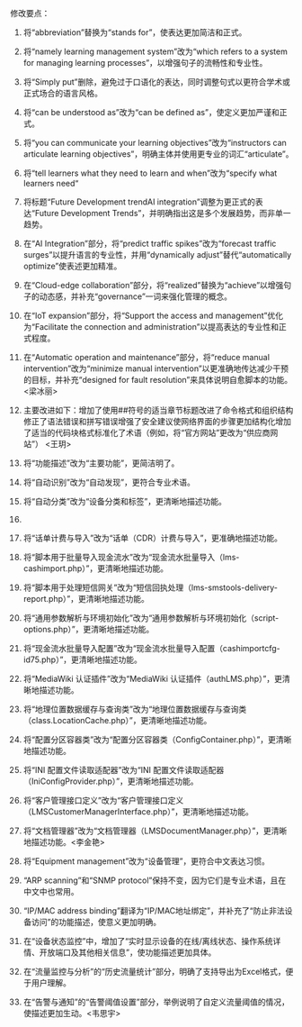 修改要点：  
1. 将“abbreviation”替换为“stands for”，使表达更加简洁和正式。  
2. 将“namely learning management system”改为“which refers to a system for managing learning processes”，以增强句子的流畅性和专业性。  
3. 将“Simply put”删除，避免过于口语化的表达，同时调整句式以更符合学术或正式场合的语言风格。  
4. 将“can be understood as”改为“can be defined as”，使定义更加严谨和正式。  
5. 将“you can communicate your learning objectives”改为“instructors can articulate learning objectives”，明确主体并使用更专业的词汇“articulate”。  
6. 将“tell learners what they need to learn and when”改为“specify what learners need“
7. 将标题“Future Development trendAI integration”调整为更正式的表达“Future Development Trends”，并明确指出这是多个发展趋势，而非单一趋势。  
8.  在“AI Integration”部分，将“predict traffic spikes”改为“forecast traffic surges”以提升语言的专业性，并用“dynamically adjust”替代“automatically optimize”使表述更加精准。  
9. 在“Cloud-edge collaboration”部分，将“realized”替换为“achieve”以增强句子的动态感，并补充“governance”一词来强化管理的概念。  
10. 在“IoT expansion”部分，将“Support the access and management”优化为“Facilitate the connection and administration”以提高表达的专业性和正式程度。  
11. 在“Automatic operation and maintenance”部分，将“reduce manual intervention”改为“minimize manual intervention”以更准确地传达减少干预的目标，并补充“designed for fault resolution”来具体说明自愈脚本的功能。
<梁冰丽>


12. 主要改进如下：增加了使用##符号的适当章节标题改进了命令格式和组织结构修正了语法错误和拼写错误增强了安全建议使网络界面的步骤更加结构化增加了适当的代码块格式标准化了术语（例如，将“官方网站”更改为“供应商网站”） 
<王玥>

13. 将“功能描述”改为“主要功能”，更简洁明了。
14. 将“自动识别”改为“自动发现”，更符合专业术语。
15. 将“自动分类”改为“设备分类和标签”，更清晰地描述功能。
16. 
17. 将“话单计费与导入”改为“话单（CDR）计费与导入”，更准确地描述功能。
18. 将“脚本用于批量导入现金流水”改为“现金流水批量导入（lms-cashimport.php）”，更清晰地描述功能。
19. 将“脚本用于处理短信网关”改为“短信回执处理（lms-smstools-delivery-report.php）”，更清晰地描述功能。
20. 将“通用参数解析与环境初始化”改为“通用参数解析与环境初始化（script-options.php）”，更清晰地描述功能。
21. 将“现金流水批量导入配置”改为“现金流水批量导入配置（cashimportcfg-id75.php）”，更清晰地描述功能。
22. 将“MediaWiki 认证插件”改为“MediaWiki 认证插件（authLMS.php）”，更清晰地描述功能。
23. 将“地理位置数据缓存与查询类”改为“地理位置数据缓存与查询类（class.LocationCache.php）”，更清晰地描述功能。
24. 将“配置分区容器类”改为“配置分区容器类（ConfigContainer.php）”，更清晰地描述功能。
25. 将“INI 配置文件读取适配器”改为“INI 配置文件读取适配器（IniConfigProvider.php）”，更清晰地描述功能。
26. 将“客户管理接口定义”改为“客户管理接口定义（LMSCustomerManagerInterface.php）”，更清晰地描述功能。
27. 将“文档管理器”改为“文档管理器（LMSDocumentManager.php）”，更清晰地描述功能。<李金艳>

28. 将“Equipment management”改为“设备管理”，更符合中文表达习惯。
29. “ARP scanning”和“SNMP protocol”保持不变，因为它们是专业术语，且在中文中也常用。
30. “IP/MAC address binding”翻译为“IP/MAC地址绑定”，并补充了“防止非法设备访问”的功能描述，使意义更加明确。
31. 在“设备状态监控”中，增加了“实时显示设备的在线/离线状态、操作系统详情、开放端口及其他相关信息”，使功能描述更加具体。
32. 在“流量监控与分析”的“历史流量统计”部分，明确了支持导出为Excel格式，便于用户理解。
33. 在“告警与通知”的“告警阈值设置”部分，举例说明了自定义流量阈值的情况，使描述更加生动。<韦思宇>